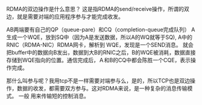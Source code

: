 RDMA的双边操作是什么意思？ 这是指RDMA的send/receive操作，所谓的双边，就是需要对端的应用程序参与才能完成收发。

AB两端要有自己的QP（queue-pare）和CQ（completion-queue完成队列）
A生成一个WQE，放到SQ中（因为A是发送数据，所以A的WQ就等于SQ), A中的RNIC（RDMA-NIC）RDMA网卡，解析到 WQE，发现是一个SEND消息。
就会把buffer中的数据向B发出，数据到大B的RNIC之后，B的WQE被消耗，数据直接存储到WQE指向的位置。通信完成后，Ａ和B的CQ中都会陈胜一个CQE，表示操作完成。

那什么叫参与呢？我用tcp不是一样需要对端参与么，是的，所以TCP也是双边操作，数据的收发，都需要双方参与。这对RDMA来说，是一种复杂的消息传输模式。
一般 用来传输短的控制消息。

